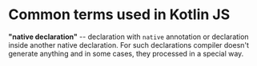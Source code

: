 # Common terms used in Kotlin JS

**"native declaration"** -- declaration with `native` annotation or declaration inside another native declaration.
For such declarations compiler doesn't generate anything and in some cases, they processed in a special way.
